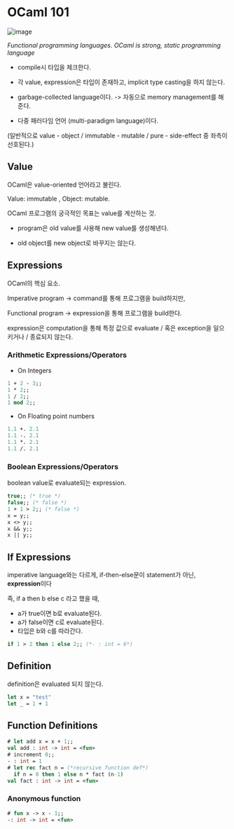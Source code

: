 
# OCaml 101

![image](https://user-images.githubusercontent.com/77828537/223425383-a7691a1d-1773-44a6-8290-bed3f7812284.png)

*Functional programming languages. OCaml is strong, static programming language*


- compile시 타입을 체크한다.

- 각 value, expression은 타입이 존재하고, implicit type casting을 하지 않는다.

- garbage-collected language이다. -> 자동으로 memory management를 해준다.

- 다중 패러다임 언어 (multi-paradigm language)이다. 

(일반적으로 value - object / immutable - mutable / pure - side-effect 중 좌측이 선호된다.)



## Value

OCaml은 value-oriented 언어라고 불린다.

Value: immutable , Object: mutable.

 OCaml 프로그램의 궁극적인 목표는 value를 계산하는 것.

- program은 old value를 사용해 new value를 생성해낸다.

- old object를 new object로 바꾸지는 않는다.


## Expressions

OCaml의 핵심 요소.

Imperative program -> command를 통해 프로그램을 build하지만,

Functional program -> expression을 통해 프로그램을 build한다.

expression은 computation을 통해 특정 값으로 evaluate / 혹은 exception을 일으키거나 / 종료되지 않는다.


### Arithmetic Expressions/Operators

- On Integers
```OCaml
1 + 2 - 3;;
1 * 2;;
1 / 2;;
1 mod 2;;
```

- On Floating point numbers
```OCaml
1.1 +. 2.1
1.1 -. 2.1
1.1 *. 2.1
1.1 /. 2.1
```

### Boolean Expressions/Operators

boolean value로 evaluate되는 expression.

```OCaml
true;; (* true *)
false;; (* false *)
1 + 1 > 2;; (* false *)
x = y;;
x <> y;;
x && y;;
x || y;;
```

## If Expressions

imperative language와는 다르게, if-then-else문이 statement가 아닌, **expression**이다

즉, if a then b else c 라고 했을 때,
- a가 true이면 b로 evaluate된다.
- a가 false이면 c로 evaluate된다.
- 타입은 b와 c를 따라간다.

```OCaml
if 1 > 2 then 1 else 2;; (*- : int = 6*)
```

## Definition 

definition은 evaluated 되지 않는다.

```OCaml
let x = "test"
let _ = 1 + 1
```

## Function Definitions 

```OCaml
# let add x = x + 1;;
val add : int -> int = <fun>
# increment 0;;
- : int = 1
# let rec fact n = (*recursive function def*)
  if n = 0 then 1 else n * fact (n-1)
val fact : int -> int = <fun>
```

### Anonymous function
```OCaml
# fun x -> x - 1;;
-: int -> int = <fun>
```





